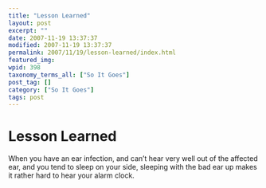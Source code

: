 ```yaml
---
title: "Lesson Learned"
layout: post
excerpt: ""
date: 2007-11-19 13:37:37
modified: 2007-11-19 13:37:37
permalink: 2007/11/19/lesson-learned/index.html
featured_img: 
wpid: 398
taxonomy_terms_all: ["So It Goes"]
post_tag: []
category: ["So It Goes"]
tags: post
---
```


# Lesson Learned

When you have an ear infection, and can’t hear very well out of the affected ear, and you tend to sleep on your side, sleeping with the bad ear up makes it rather hard to hear your alarm clock.